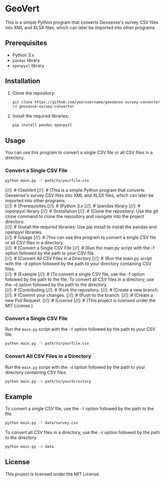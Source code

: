 # GeoVert

This is a simple Python program that converts Geosense's survey CSV files into XML and XLSX files, which can later be imported into other programs.

## Prerequisites

- Python 3.x
- `pandas` library
- `openpyxl` library

## Installation

1. Clone the repository:
    ```sh
    git clone https://github.com/yourusername/geosense-survey-converter.git
    cd geosense-survey-converter
    ```

2. Install the required libraries:
    ```sh
    pip install pandas openpyxl
    ```

## Usage

You can use this program to convert a single CSV file or all CSV files in a directory.

### Convert a Single CSV File

```sh
python main.py -f path/to/yourfile.csv
```

[//]: # (GeoVert
[//]: # (This is a simple Python program that converts Geosense's survey CSV files into XML and XLSX files, which can later be imported into other programs.  
[//]: # (Prerequisites
[//]: # (Python 3.x
[//]: # (pandas library
[//]: # (openpyxl library
[//]: # (Installation
[//]: # (Clone the repository: Use the git clone command to clone the repository and navigate into the project directory.  
[//]: # (Install the required libraries: Use pip install to install the pandas and openpyxl libraries.  
[//]: # (Usage
[//]: # (You can use this program to convert a single CSV file or all CSV files in a directory.  
[//]: # (Convert a Single CSV File
[//]: # (Run the main.py script with the -f option followed by the path to your CSV file.  
[//]: # (Convert All CSV Files in a Directory
[//]: # (Run the main.py script with the -d option followed by the path to your directory containing CSV files.  
[//]: # (Example
[//]: # (To convert a single CSV file, use the -f option followed by the path to the file.  To convert all CSV files in a directory, use the -d option followed by the path to the directory.  
[//]: # (Contributing
[//]: # (Fork the repository.
[//]: # (Create a new branch.
[//]: # (Commit your changes.
[//]: # (Push to the branch.
[//]: # (Create a new Pull Request.
[//]: # (License
[//]: # (This project is licensed under the MIT License.)

### Convert a Single CSV File

Run the `main.py` script with the `-f` option followed by the path to your CSV file.

```sh
python main.py -f path/to/yourfile.csv
```

### Convert All CSV Files in a Directory

Run the `main.py` script with the `-d` option followed by the path to your directory containing CSV files.

```sh
python main.py -d path/to/yourdirectory
```

## Example

To convert a single CSV file, use the `-f` option followed by the path to the file.

```sh
python main.py -f data/survey.csv
```

To convert all CSV files in a directory, use the `-d` option followed by the path to the directory.

```sh
python main.py -d data
```

## License

This project is licensed under the MIT License.
